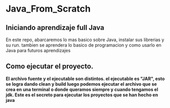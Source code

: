 # Java_From_Scratch

## Iniciando aprendizaje full Java

En este repo, abarcaremos lo mas basico sobre Java, instalar sus librerias y su run. tambien se aprendera lo basico de programacion y
como usarlo en Java para futuros aprendizajes

## Como ejecutar el proyecto.

**El archivo fuente y el ejecutable son distintos. el ejecutable es "JAR", esto se logra dando clean y build luego podemos ejecutar el archivo que se crea en una terminal o donde queramos siempre y cuando tengamos el jdk. Este es el secreto para ejecutar los proyectos que se han hecho en java**
